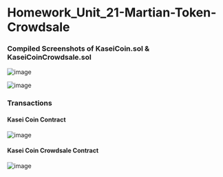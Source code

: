 # Homework_Unit_21-Martian-Token-Crowdsale

### Compiled Screenshots of KaseiCoin.sol & KaseiCoinCrowdsale.sol
![image](https://github.com/raygomez36/Homework_Unit_21---Martian-Token-Crowdsale/assets/33921109/088506d5-5fe2-415e-9c7f-d9aaee930877)

![image](https://github.com/raygomez36/Homework_Unit_21---Martian-Token-Crowdsale/assets/33921109/039b39b2-c199-4db2-ba97-312b99bee2be)

### Transactions
#### Kasei Coin Contract
![image](https://github.com/raygomez36/Homework_Unit_21---Martian-Token-Crowdsale/assets/33921109/52ac41bb-b38d-4409-9ec5-5076402df104)
#### Kasei Coin Crowdsale Contract
![image](https://github.com/raygomez36/Homework_Unit_21---Martian-Token-Crowdsale/assets/33921109/a2a6a320-2825-4d45-ab49-14ba96e76e83)




